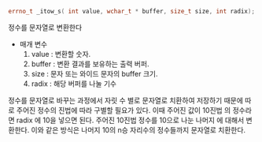```c++
errno_t _itow_s( int value, wchar_t * buffer, size_t size, int radix);
```

정수를 문자열로 변환한다 

- 매개 변수
	1. value : 변환할 숫자.
	2. buffer : 변환 결과를 보유하는 출력 버퍼.
	3. size : 문자 또는 와이드 문자의 buffer 크기.
	4. radix : 해당 버퍼를 나눌 기수

정수를 문자열로 바꾸는 과정에서  자릿 수 별로 문자열로 치환하여 저장하기 때문에 따로 주어진 정수의 진법에 따라 구별할 필요가 있다. 이때 주어진 값이 10진법 의 정수라면 radix 에 10을 넣으면 된다. 주어진 10진법 정수를 10으로 나눈 나머지 에 대해서 변환한다. 이와 같은 방식은 나머지 10의 n승 자리수의 정수들까지 문자열로 치환한다.
